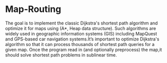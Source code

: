 Map-Routing
===========

The goal is to implement the classic Dijkstra's shortest path  algorithm and optimize it for maps using (A*, Heap data structure). Such algorithms are widely used in  geographic information systems (GIS) including MapQuest and  GPS-based car navigation systems.It’s important to optimize Dijkstra's algorithm so  that it can  process thousands of shortest path queries for a given map. Once the  program read in (and  optionally preprocess) the map,it should solve shortest path problems in sublinear time. 
